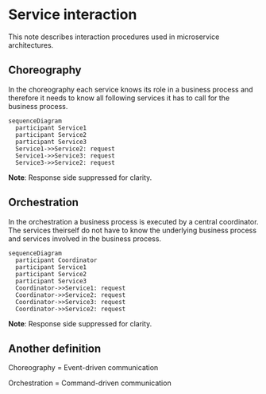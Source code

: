 # Service interaction

This note describes interaction procedures used in microservice architectures.

## Choreography

In the choreography each service knows its role in a business process and therefore it needs to know all following services it has to call for the business process.

```mermaid
sequenceDiagram
  participant Service1
  participant Service2
  participant Service3
  Service1->>Service2: request
  Service1->>Service3: request
  Service3->>Service2: request
```
__Note__: Response side suppressed for clarity.

## Orchestration

In the orchestration a business process is executed by a central coordinator. The services theirself do not have to know the underlying business process and services involved in the business process.

```mermaid
sequenceDiagram
  participant Coordinator
  participant Service1
  participant Service2
  participant Service3
  Coordinator->>Service1: request
  Coordinator->>Service2: request
  Coordinator->>Service3: request
  Coordinator->>Service2: request
```
__Note__: Response side suppressed for clarity.

## Another definition

Choreography = Event-driven communication

Orchestration = Command-driven communication
